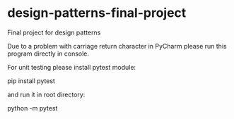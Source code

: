 # design-patterns-final-project
Final project for design patterns


Due to a problem with carriage return character in PyCharm please run this program directly in console.

For unit testing please install pytest module:

pip install pytest

and run it in root directory:

python -m pytest
